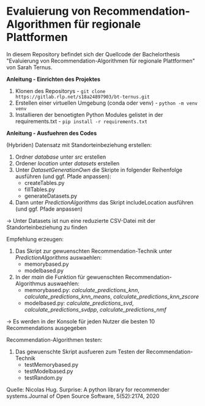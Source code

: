 # Evaluierung von Recommendation-Algorithmen für regionale Plattformen

In diesem Repository befindet sich der Quellcode der Bachelorthesis "Evaluierung von Recommendation-Algorithmen für regionale Plattformen" von Sarah Ternus. 

**Anleitung - Einrichten des Projektes**

1. Klonen des Repositorys - `git clone https://gitlab.rlp.net/s18a24897903/bt-ternus.git`
2. Erstellen einer virtuellen Umgebung (conda oder venv) - `python -m venv venv` 
3. Installieren der benoetigten Python Modules gelistet in der requirements.txt - `pip install -r requirements.txt`

**Anleitung - Ausfuehren des Codes**

(Hybriden) Datensatz mit Standorteinbeziehung erstellen:
1. Ordner _database_ unter _src_ erstellen
2. Ordener _location_ unter _datasets_ erstellen
3. Unter _DatasetGenerationOwn_ die Skripte in folgender Reihenfolge ausführen (und ggf. Pfade anpassen):
    - createTables.py
    - fillTables.py
    - generateDatasets.py
4. Dann unter _PredictionAlgorithms_ das Skript includeLocation ausführen (und ggf. Pfade anpassen)

-> Unter Datasets ist nun eine reduzierte CSV-Datei mit der Standorteinbeziehung zu finden

Empfehlung erzeugen:
1. Das Skript zur gewuenschten Recommendation-Technik unter _PredictionAlgorithms_ auswaehlen:
    - memorybased.py
    - modelbased.py
2. In der _main_ die Funktion für gewuenschten Recommendation-Algorithmus auswaehlen:
    - memorybased.py: _calculate_predictions_knn_, _calculate_predictions_knn_means_, _calculate_predictions_knn_zscore_
    - modelbased.py: _calculate_predictions_svd_, _calculate_predictions_svdpp_, _calculate_predictions_nmf_

-> Es werden in der Konsole für jeden Nutzer die besten 10 Recommendations ausgegeben

Recommendation-Algorithmen testen:
1. Das gewuenschte Skript ausfueren zum Testen der Recommendation-Technik
    - testMemorybased.py
    - testModelbased.py
    - testRandom.py



Quelle: 
Nicolas Hug. Surprise: A python library for recommender systems.Journal of Open Source Software, 5(52):2174, 2020




